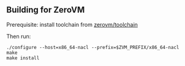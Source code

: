 ## Building for ZeroVM

Prerequisite: install toolchain from [zerovm/toolchain](https://github.com/zerovm/toolchain)

Then run:

	./configure --host=x86_64-nacl --prefix=$ZVM_PREFIX/x86_64-nacl
	make
	make install

